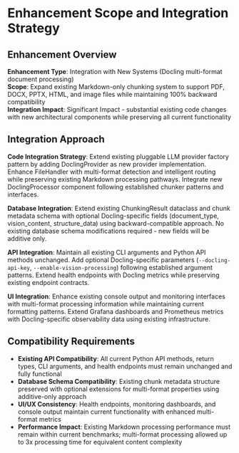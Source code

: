 # Enhancement Scope and Integration Strategy

## **Enhancement Overview**

**Enhancement Type**: Integration with New Systems (Docling multi-format document processing)  
**Scope**: Expand existing Markdown-only chunking system to support PDF, DOCX, PPTX, HTML, and image files while maintaining 100% backward compatibility  
**Integration Impact**: Significant Impact - substantial existing code changes with new architectural components while preserving all current functionality

## **Integration Approach**

**Code Integration Strategy**: Extend existing pluggable LLM provider factory pattern by adding DoclingProvider as new provider implementation. Enhance FileHandler with multi-format detection and intelligent routing while preserving existing Markdown processing pathways. Integrate new DoclingProcessor component following established chunker patterns and interfaces.

**Database Integration**: Extend existing ChunkingResult dataclass and chunk metadata schema with optional Docling-specific fields (document_type, vision_content, structure_data) using backward-compatible approach. No existing database schema modifications required - new fields will be additive only.

**API Integration**: Maintain all existing CLI arguments and Python API methods unchanged. Add optional Docling-specific parameters (`--docling-api-key`, `--enable-vision-processing`) following established argument patterns. Extend health endpoints with Docling metrics while preserving existing endpoint contracts.

**UI Integration**: Enhance existing console output and monitoring interfaces with multi-format processing information while maintaining current formatting patterns. Extend Grafana dashboards and Prometheus metrics with Docling-specific observability data using existing infrastructure.

## **Compatibility Requirements**

- **Existing API Compatibility**: All current Python API methods, return types, CLI arguments, and health endpoints must remain unchanged and fully functional
- **Database Schema Compatibility**: Existing chunk metadata structure preserved with optional extensions for multi-format properties using additive-only approach  
- **UI/UX Consistency**: Health endpoints, monitoring dashboards, and console output maintain current functionality with enhanced multi-format metrics
- **Performance Impact**: Existing Markdown processing performance must remain within current benchmarks; multi-format processing allowed up to 3x processing time for equivalent content complexity
